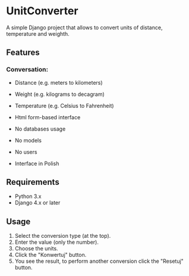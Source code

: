 # UnitConverter

A simple Django project that allows to convert units of distance, temperature and weighth.

## Features

### Conversation:
- Distance (e.g. meters to kilometers)
- Weight (e.g. kilograms to decagram)
- Temperature (e.g. Celsius to Fahrenheit)

- Html form-based interface
- No databases usage
- No models
- No users

- Interface in Polish

## Requirements

- Python 3.x
- Django 4.x or later

## Usage

1. Select the conversion type (at the top).
2. Enter the value (only the number).
3. Choose the units.
4. Click the "Konwertuj" button.
5. You see the result, to perform another conversion click the "Resetuj" button.